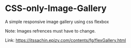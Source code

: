 # CSS-only-Image-Gallery
A simple responsive image gallery using css flexbox


Note: Images refrences must have to change.

Link: https://itssachin.epizy.com/contents/fg/flexGallery.html
